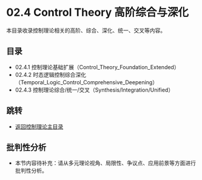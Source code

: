 # 02.4 Control Theory 高阶综合与深化

本目录收录控制理论相关的高阶、综合、深化、统一、交叉等内容。

## 目录

- 02.4.1 控制理论基础扩展（Control_Theory_Foundation_Extended）
- 02.4.2 时态逻辑控制综合深化（Temporal_Logic_Control_Comprehensive_Deepening）
- 02.4.3 控制理论综合/统一/交叉（Synthesis/Integration/Unified）

## 跳转

- [返回控制理论主目录](README.md)


## 批判性分析

- 本节内容待补充：请从多元理论视角、局限性、争议点、应用前景等方面进行批判性分析。

